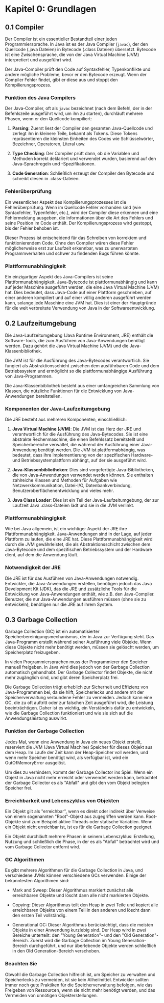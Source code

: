 # Kapitel 0: Grundlagen


## 0.1 Compiler

Der Compiler ist ein essentieller Bestandteil einer jeden Programmiersprache. In Java ist es der Java Compiler (`javac`), der den Quellcode (.java Dateien) in Bytecode (.class Dateien) übersetzt. Bytecode ist eine Zwischensprache, die von der Java Virtual Machine (JVM) interpretiert und ausgeführt wird.

Der Java-Compiler prüft den Code auf Syntaxfehler, Typenkonflikte und andere mögliche Probleme, bevor er den Bytecode erzeugt. Wenn der Compiler Fehler findet, gibt er diese aus und stoppt den Kompilierungsprozess.

### Funktion des Java Compilers

Der Java-Compiler, oft als `javac` bezeichnet (nach dem Befehl, der in der Befehlszeile ausgeführt wird, um ihn zu starten), durchläuft mehrere Phasen, wenn er den Quellcode kompiliert:

1. **Parsing**: Zuerst liest der Compiler den gesamten Java-Quellcode und zerlegt ihn in kleinere Teile, bekannt als Tokens. Diese Tokens repräsentieren die kleinsten Einheiten des Codes wie Schlüsselwörter, Bezeichner, Operatoren, Literal usw.

2. **Type Checking**: Der Compiler prüft dann, ob die Variablen und Methoden korrekt deklariert und verwendet wurden, basierend auf den Java-Sprachregeln und -Spezifikationen.

3. **Code Generation**: Schließlich erzeugt der Compiler den Bytecode und schreibt diesen in .class-Dateien.

### Fehlerüberprüfung

Ein wesentlicher Aspekt des Kompilierungsprozesses ist die Fehlerüberprüfung. Wenn im Quellcode Fehler vorhanden sind (wie Syntaxfehler, Typenfehler, etc.), wird der Compiler diese erkennen und eine Fehlermeldung ausgeben, die Informationen über die Art des Fehlers und seine Position im Code enthält. Der Kompilierungsprozess wird gestoppt, bis der Fehler behoben ist.

Dieser Prozess ist entscheidend für das Schreiben von korrektem und funktionierendem Code. Ohne den Compiler wären diese Fehler möglicherweise erst zur Laufzeit erkennbar, was zu unerwarteten Programmverhalten und schwer zu findenden Bugs führen könnte.

### Plattformunabhängigkeit

Ein einzigartiger Aspekt des Java-Compilers ist seine Plattformunabhängigkeit. Java-Bytecode ist plattformunabhängig und kann auf jeder Maschine ausgeführt werden, die eine Java Virtual Machine (JVM) hat. Dies bedeutet, dass Java-Code auf einer Plattform geschrieben, auf einer anderen kompiliert und auf einer völlig anderen ausgeführt werden kann, solange jede Maschine eine JVM hat. Dies ist einer der Hauptgründe für die weit verbreitete Verwendung von Java in der Softwareentwicklung.

## 0.2 Laufzeitumgebung

Die Java-Laufzeitumgebung (Java Runtime Environment, JRE) enthält die Software-Tools, die zum Ausführen von Java-Anwendungen benötigt werden. Dazu gehört die Java Virtual Machine (JVM) und die Java-Klassenbibliothek.

Die JVM ist für die Ausführung des Java-Bytecodes verantwortlich. Sie fungiert als Abstraktionsschicht zwischen dem ausführbaren Code und dem Betriebssystem und ermöglicht so die plattformunabhängige Ausführung von Java-Programmen.

Die Java-Klassenbibliothek besteht aus einer umfangreichen Sammlung von Klassen, die nützliche Funktionen für die Entwicklung von Java-Anwendungen bereitstellen.

### Komponenten der Java-Laufzeitumgebung

Die JRE besteht aus mehreren Komponenten, einschließlich:

1. **Java Virtual Machine (JVM)**: Die JVM ist das Herz der JRE und verantwortlich für die Ausführung des Java-Bytecodes. Sie ist eine abstrakte Rechenmaschine, die einen Befehlssatz bereitstellt und Speicherbereiche verwaltet, die während der Ausführung einer Java-Anwendung benötigt werden. Die JVM ist plattformabhängig, was bedeutet, dass ihre Implementierung von der spezifischen Hardware- und Betriebssystemplattform abhängt, auf der sie ausgeführt wird.

2. **Java-Klassenbibliotheken**: Dies sind vorgefertigte Java-Bibliotheken, die von Java-Anwendungen verwendet werden können. Sie enthalten zahlreiche Klassen und Methoden für Aufgaben wie Netzwerkkommunikation, Datei-I/O, Datenbankverbindung, Benutzeroberflächenentwicklung und vieles mehr.

3. **Java Class Loader**: Dies ist ein Teil der Java-Laufzeitumgebung, der zur Laufzeit Java .class-Dateien lädt und sie in die JVM verlinkt.

### Plattformunabhängigkeit

Wie bei Java allgemein, ist ein wichtiger Aspekt der JRE ihre Plattformunabhängigkeit. Java-Anwendungen sind in der Lage, auf jeder Plattform zu laufen, die eine JRE hat. Diese Plattformunabhängigkeit wird durch die JVM gewährleistet, die als Abstraktionsschicht zwischen dem Java-Bytecode und dem spezifischen Betriebssystem und der Hardware dient, auf dem die Anwendung läuft.

### Notwendigkeit der JRE

Die JRE ist für das Ausführen von Java-Anwendungen notwendig. Entwickler, die Java-Anwendungen erstellen, benötigen jedoch das Java Development Kit (JDK), das die JRE und zusätzliche Tools für die Entwicklung von Java-Anwendungen enthält, wie z.B. den Java-Compiler. Benutzer, die nur Java-Anwendungen ausführen müssen (ohne sie zu entwickeln), benötigen nur die JRE auf ihrem System.


## 0.3 Garbage Collection

Garbage Collection (GC) ist ein automatisierter Speicherbereinigungsmechanismus, der in Java zur Verfügung steht. Das Java-Programm erstellt während seiner Ausführung viele Objekte. Wenn diese Objekte nicht mehr benötigt werden, müssen sie gelöscht werden, um Speicherplatz freizugeben.

In vielen Programmiersprachen muss der Programmierer den Speicher manuell freigeben. In Java wird dies jedoch von der Garbage Collection automatisch gehandhabt. Der Garbage Collector findet Objekte, die nicht mehr zugänglich sind, und gibt deren Speicherplatz frei.

Die Garbage Collection trägt erheblich zur Sicherheit und Effizienz von Java-Programmen bei, da sie hilft, Speicherlecks und andere mit der Speicherverwaltung verbundene Fehler zu vermeiden. Jedoch kann eine GC, die zu oft auftritt oder zur falschen Zeit ausgeführt wird, die Leistung beeinträchtigen. Daher ist es wichtig, ein Verständnis dafür zu entwickeln, wie die Garbage Collection funktioniert und wie sie sich auf die Anwendungsleistung auswirkt.

### Funktion der Garbage Collection

Jedes Mal, wenn eine Anwendung in Java ein neues Objekt erstellt, reserviert die JVM (Java Virtual Machine) Speicher für dieses Objekt aus dem Heap. Im Laufe der Zeit kann der Heap-Speicher voll werden, und wenn mehr Speicher benötigt wird, als verfügbar ist, wird ein OutOfMemoryError ausgelöst.

Um dies zu verhindern, kommt der Garbage Collector ins Spiel. Wenn ein Objekt in Java nicht mehr erreicht oder verwendet werden kann, betrachtet der Garbage Collector es als "Abfall" und gibt den vom Objekt belegten Speicher frei. 

### Erreichbarkeit und Lebenszyklus von Objekten

Ein Objekt gilt als "erreichbar", wenn es direkt oder indirekt über Verweise von einem sogenannten "Root"-Objekt aus zugegriffen werden kann. Root-Objekte sind zum Beispiel aktive Threads oder statische Variablen. Wenn ein Objekt nicht erreichbar ist, ist es für die Garbage Collection geeignet.

Ein Objekt durchläuft mehrere Phasen in seinem Lebenszyklus: Erstellung, Nutzung und schließlich die Phase, in der es als "Abfall" betrachtet wird und vom Garbage Collector entfernt wird.

### GC Algorithmen

Es gibt mehrere Algorithmen für die Garbage Collection in Java, und verschiedene JVMs können verschiedene GCs verwenden. Einige der bekanntesten Algorithmen sind:

- Mark and Sweep: Dieser Algorithmus markiert zunächst alle erreichbaren Objekte und löscht dann alle nicht markierten Objekte.

- Copying: Dieser Algorithmus teilt den Heap in zwei Teile und kopiert alle erreichbaren Objekte von einem Teil in den anderen und löscht dann den ersten Teil vollständig.

- Generational GC: Dieser Algorithmus berücksichtigt, dass die meisten Objekte in einer Anwendung kurzlebig sind. Der Heap wird in zwei Bereiche unterteilt: den "Young Generation"- und den "Old Generation"-Bereich. Zuerst wird die Garbage Collection im Young Generation-Bereich durchgeführt, und nur überlebende Objekte werden schließlich in den Old Generation-Bereich verschoben.

### Beachten Sie

Obwohl die Garbage Collection hilfreich ist, um Speicher zu verwalten und Speicherlecks zu vermeiden, ist sie kein Allheilmittel. Entwickler sollten immer noch gute Praktiken für die Speicherverwaltung befolgen, wie das Freigeben von Ressourcen, wenn sie nicht mehr benötigt werden, und das Vermeiden von unnötigen Objekterstellungen.
